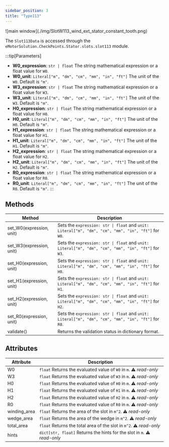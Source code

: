 ```yaml
---
sidebar_position: 3
title: "Type113"
---
```


<p class="ems">![main window](./img/SlotW113_wind_ext_stator_constant_tooth.png)</p>

The `Slot113Data` is accessed through the `eMotorSolution.CheckPoints.Stator.slots.slot113` module.

:::tip[Parameters]
- **W0_expression**: `str | float` The string mathematical expression or a float value for `W0`.
- **W0_unit**: `Literal["m", "dm", "cm", "mm", "in", "ft"]` The unit of the `W0`. Default is `"m"`.
- **W3_expression**: `str | float` The string mathematical expression or a float value for `W3`.
- **W3_unit**: `Literal["m", "dm", "cm", "mm", "in", "ft"]` The unit of the `W3`. Default is `"m"`.
- **H0_expression**: `str | float` The string mathematical expression or a float value for `H0`.
- **H0_unit**: `Literal["m", "dm", "cm", "mm", "in", "ft"]` The unit of the `H0`. Default is `"m"`.
- **H1_expression**: `str | float` The string mathematical expression or a float value for `H1`.
- **H1_unit**: `Literal["m", "dm", "cm", "mm", "in", "ft"]` The unit of the `H1`. Default is `"m"`.
- **H2_expression**: `str | float` The string mathematical expression or a float value for `H2`.
- **H2_unit**: `Literal["m", "dm", "cm", "mm", "in", "ft"]` The unit of the `H2`. Default is `"m"`.
- **R0_expression**: `str | float` The string mathematical expression or a float value for `R0`.
- **R0_unit**: `Literal["m", "dm", "cm", "mm", "in", "ft"]` The unit of the `R0`. Default is `"m"`.
:::

## Methods
| Method | Description |
|--------|-------------|
| set_W0(expression, unit) | Sets the `expression: str \| float` and `unit: Literal["m", "dm", "cm", "mm", "in", "ft"]` for `W0`. |
| set_W3(expression, unit) | Sets the `expression: str \| float` and `unit: Literal["m", "dm", "cm", "mm", "in", "ft"]` for `W3`. |
| set_H0(expression, unit) | Sets the `expression: str \| float` and `unit: Literal["m", "dm", "cm", "mm", "in", "ft"]` for `H0`. |
| set_H1(expression, unit) | Sets the `expression: str \| float` and `unit: Literal["m", "dm", "cm", "mm", "in", "ft"]` for `H1`. |
| set_H2(expression, unit) | Sets the `expression: str \| float` and `unit: Literal["m", "dm", "cm", "mm", "in", "ft"]` for `H2`. |
| set_R0(expression, unit) | Sets the `expression: str \| float` and `unit: Literal["m", "dm", "cm", "mm", "in", "ft"]` for `R0`. |
| validate() | Returns the validation status in dictionary format. |

## Attributes
| Attribute | Description |
|---|---|
| W0 | `float` Returns the evaluated value of `W0` in `m`. :warning: *read-only* |
| W3 | `float` Returns the evaluated value of `W3` in `m`. :warning: *read-only* |
| H0 | `float` Returns the evaluated value of `H0` in `m`. :warning: *read-only* |
| H1 | `float` Returns the evaluated value of `H1` in `m`. :warning: *read-only* |
| H2 | `float` Returns the evaluated value of `H2` in `m`. :warning: *read-only* |
| R0 | `float` Returns the evaluated value of `R0` in `m`. :warning: *read-only* |
| winding_area | `float` Returns the area of the slot in `m^2`. :warning: *read-only* |
| wedge_area | `float` Returns the area of the wedge in `m^2`. :warning: *read-only* |
| total_area | `float` Returns the total area of the slot in `m^2`. :warning: *read-only* |
| hints | `dict[str, float]` Returns the hints for the slot in `m`. :warning: *read-only* |
